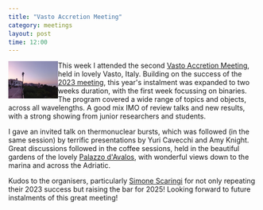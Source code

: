 ```yaml
---
title: "Vasto Accretion Meeting"
category: meetings
layout: post
time: 12:00
---
```

<p>
<img src="images/vasto-sunset.jpg" width="100" align="left">
This week I attended the second 
<a href="https://astro.dur.ac.uk/vam2025/binaries">Vasto Accretion Meeting</a>, held in lovely
Vasto, Italy. Building on the success of the 
<a href="/meetings/2023/06/26/june-meeting-month.html">2023 meeting</a>, this year's instalment
was expanded to two weeks duration, with the first week focussing on binaries. The program
covered a wide range of topics and objects, across all wavelengths. A good mix IMO of review
talks and new results, with a strong showing from junior researchers and students.
</p>
<p>I gave an invited talk on thermonuclear bursts, which was followed (in the same session) by
terrific presentations by Yuri Cavecchi and Amy Knight. Great discussions followed in the
coffee sessions, held in the beautiful gardens of the lovely
<a href="http://www.museipalazzodavalos.it/wordpress/?page_id=46">Palazzo d'Avalos</a>, with
wonderful views down to the marina and across the Adriatic.
</p><p>
Kudos to the organisers, particularly
<a href="https://www.durham.ac.uk/staff/simone-scaringi">Simone Scaringi</a> for not only
repeating their 2023 success but raising the bar for 2025! 
Looking forward to future instalments of this great meeting!
</p>
